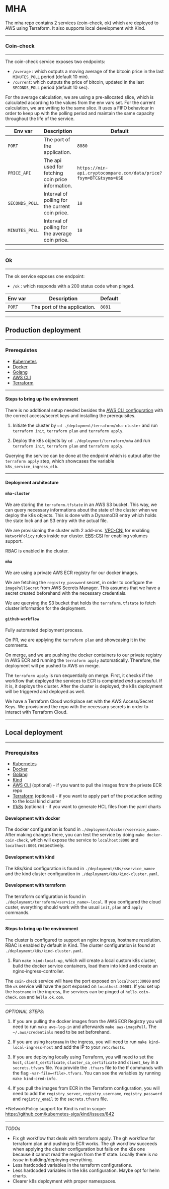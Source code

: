 # MHA

The mha repo contains 2 services (coin-check, ok) which are deployed to AWS 
using Terraform. It also supports local development with Kind.

---
### Coin-check
---
The coin-check service exposes two endpoints:
- `/average` : which outputs a moving average of the bitcoin price in the last 
`MINUTES_POLL` period (default 10 min).
- `/current`: which outputs the price of bitcoin, updated in the last `SECONDS_POLL` 
period (default 10 sec).

For the average calculation, we are using a pre-allocated slice, which is 
calculated according to the values from the env vars set.
For the current calculation, we are writing to the same slice. It uses a FIFO
behaviour in order to keep up with the polling period and maintain the same
capacity throughout the life of the service.


|  Env var           | Description                                       | Default                                                                | 
|  -------------     | ------------------------------------------------- | ---------------------------------------------------------------------  |
|  `PORT`            | The port of the application.                      | `8080`                                                                 |
|  `PRICE_API`       | The api used for fetching coin price information. | `https://min-api.cryptocompare.com/data/price?fsym=BTC&tsyms=USD`      |
|  `SECONDS_POLL`    | Interval of polling for the current coin price.   | `10`                                                                   |
|  `MINUTES_POLL`    | Interval of polling for the average coin price.   | `10`                                                                   |

---
### Ok
---
The ok service exposes one endpoint:
- `/ok` : which responds with a 200 status code when pinged.

|  Env var           | Description                                       | Default                                                                | 
|  -------------     | ------------------------------------------------- | ---------------------------------------------------------------------  |
|  `PORT`            | The port of the application.                      | `8081`                                                                 |

---
## Production deployment
---

### Prerequistes

- [Kubernetes](https://kubernetes.io/docs/setup/)
- [Docker](https://docs.docker.com/engine/install/ubuntu/)
- [Golang](https://go.dev/doc/install)
- [AWS CLI](https://docs.aws.amazon.com/cli/latest/userguide/getting-started-install.html)
- [Terraform](https://developer.hashicorp.com/terraform/tutorials/aws-get-started/install-cli) 

---

#### Steps to bring up the environment

There is no additional setup needed besides the [AWS CLI configuration](https://docs.aws.amazon.com/cli/latest/userguide/cli-authentication-user.html) with the 
correct access/secret keys and installing the prerequisites.

1) Initiate the cluster by `cd ./deployment/terraform/mha-cluster` and run
`terraform init`, `terraform plan` and `terraform apply`.

1) Deploy the k8s objects by `cd ./deployment/terraform/mha` and run
`terraform init`, `terraform plan` and `terraform apply`.

Querying the service can be done at the endpoint which is output after the `terraform
apply` step, which showcases the variable `k8s_service_ingress_elb`.

---

#### Deployment architecture


#### `mha-cluster`

We are storing the `terraform.tfstate` in an AWS S3 bucket. This way, we can query
necessary informations about the state of the cluster when we deploy the k8s objects.
This is done with a DynamoDB entry which holds the state lock and an S3 entry with 
the actual file.

We are provisioning the cluster with 2 add-ons. [VPC-CNI](https://docs.aws.amazon.com/eks/latest/userguide/managing-vpc-cni.html)
for enabling `NetworkPolicy` rules inside our cluster. [EBS-CSI](https://docs.aws.amazon.com/eks/latest/userguide/ebs-csi.html)
for enabling volumes support.

RBAC is enabled in the cluster.

#### `mha`

We are using a private AWS ECR registry for our docker images.

We are fetching the `registry_password` secret, in order to configure the `imagePullSecret`
from AWS Secrets Manager. This assumes that we have a secret created beforehand with
the necessary credentials.

We are querying the S3 bucket that holds the `terraform.tfstate` to fetch cluster
information for the deployment.

#### `github-workflow`

Fully automated deployment process.

On PR, we are applying the `terraform plan` and showcasing it in the comments.

On merge, and we are pushing the docker containers to our private 
registry in AWS ECR and running the `terraform apply` automatically. Therefore,
the deployment will pe pushed to AWS on merge.

The `terraform apply` is run sequentially on merge. First, it checks if the workflow that
deployed the services to ECR is completed *and* successful. If it is, it deploys
the cluster. After the cluster is deployed, the k8s deployment will be triggered
and deployed as well.

We have a Terraform Cloud workplace set with the AWS Access/Secret Keys. We 
provisioned the repo with the necessary secrets in order to interact with 
Terraform Cloud. 

---
## Local deployment
---

### Prerequisites

- [Kubernetes](https://kubernetes.io/docs/setup/)
- [Docker](https://docs.docker.com/engine/install/ubuntu/)
- [Golang](https://go.dev/doc/install)
- [Kind](https://kind.sigs.k8s.io/docs/user/quick-start/)
- [AWS CLI](https://docs.aws.amazon.com/cli/latest/userguide/getting-started-install.html) (optional) - if you want to pull the images from the private ECR repo
- [Terraform](https://developer.hashicorp.com/terraform/tutorials/aws-get-started/install-cli) (optional) - if you want to apply part of the production setting 
to the local kind cluster
- [tfk8s](https://github.com/jrhouston/tfk8s) (optional) - if you want to generate HCL files from the yaml charts

#### Development with docker
The docker configuration is found in `./deployment/docker/<service_name>`.
After making changes there, you can test the service by doing `make docker-coin-check`,
which will expose the service to `localhost:8000` and `localhost:8001` respectively.

#### Development with kind
The k8s/kind configuration is found in `./deployment/k8s/<service_name>` and the kind 
cluster configuration in `./deployment/k8s/kind-cluster.yaml`.

#### Development with terraform
The terraform configuration is found in `./deployment/terraform/<service_name>-local`.
If you configured the cloud custer, everything should work with the usual `init`,
`plan` and `apply` commands.

---

#### Steps to bring up the environment

The cluster is configured to support an nginx ingress, hostname resolution. 
RBAC is enabled by default in Kind. The cluster configuration is found at 
`./deployment/k8s/kind-cluster.yaml`.

1) Run `make kind-local-up`, which will create a local custom k8s cluster, build 
the docker service containers, load them into kind and create an nginx-ingress-controller.

The `coin-check` service will have the port exposed on `localhost:30000` and the 
`ok` service will have the port exposed on `localhost:30001`. If you set up the 
`hostname` in the ingress, the services can be pinged at `hello.coin-check.com` 
and `hello.ok.com`.

---

*OPTIONAL STEPS*:

1) If you are pulling the docker images from the AWS ECR Registry you will need
to run `make aws-log-in` and afterwards `make aws-imagePull`. The `~/.aws/credentials` 
need to be set beforehand.

2) If you are using `hostname` in the ingress, you will need to run `make kind-local-ingress-host`
and add the IP to your `/etc/hosts`.

3) If you are deploying locally using Terraform, you will need to set the `host`,
`client_certificate`, `cluster_ca_certificate` and `client_key` in a `secrets.tfvars` file.
You provide the `.tfvars` file to the tf commands with the flag `-var-file=<file>.tfvars`.
You can see the variables by running `make kind-cred-info`. 

4) If you pull the images from ECR in the Terraform configuration, you will need to add
the `registry_server`, `registry_username`, `registry_password` and 
`registry_email` to the `secrets.tfvars` file.

*NetworkPolicy support for Kind is not in scope: https://github.com/kubernetes-sigs/kind/issues/842

---

*TODOs*

- Fix gh workflow that deals with terraform apply. The gh workflow for terraform
plan and pushing to ECR works. The gh workflow succeeds when applying the cluster
configuration but fails on the k8s one because it cannot read the region from the 
tf state. Locally there is *no issue* in building/deploying everything.
- Less hardcoded variables in the terraform configurations.
- Less hardcoded variables in the k8s configuration. Maybe opt for helm charts.
- Clearer k8s deployment with proper namespaces.
